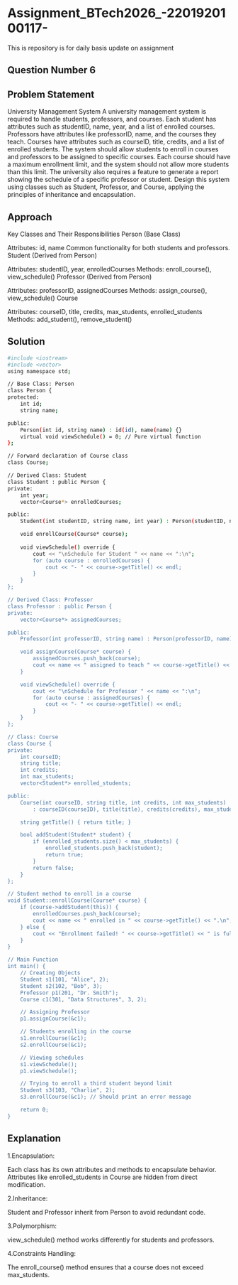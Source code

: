 
# Assignment_BTech2026_-2201920100117-

This is repository is for daily basis update on assignment

## Question Number 6






## Problem Statement
University Management System
A university management system is required to handle students, professors, and courses. Each student has attributes such as studentID, name, year, and a list of enrolled courses. Professors have attributes like professorID, name, and the courses they teach. Courses have attributes such as courseID, title, credits, and a list of enrolled students. The system should allow students to enroll in courses and professors to be assigned to specific courses. Each course should have a maximum enrollment limit, and the system should not allow more students than this limit. The university also requires a feature to generate a report showing the schedule of a specific professor or student. Design this system using classes such as Student, Professor, and Course, applying the principles of inheritance and encapsulation.
## Approach

Key Classes and Their Responsibilities
Person (Base Class)

Attributes: id, name
Common functionality for both students and professors.
Student (Derived from Person)

Attributes: studentID, year, enrolledCourses
Methods: enroll_course(), view_schedule()
Professor (Derived from Person)

Attributes: professorID, assignedCourses
Methods: assign_course(), view_schedule()
Course

Attributes: courseID, title, credits, max_students, enrolled_students
Methods: add_student(), remove_student()
## Solution
```bash
#include <iostream>
#include <vector>
using namespace std;

// Base Class: Person
class Person {
protected:
    int id;
    string name;

public:
    Person(int id, string name) : id(id), name(name) {}
    virtual void viewSchedule() = 0; // Pure virtual function
};

// Forward declaration of Course class
class Course;

// Derived Class: Student
class Student : public Person {
private:
    int year;
    vector<Course*> enrolledCourses;

public:
    Student(int studentID, string name, int year) : Person(studentID, name), year(year) {}

    void enrollCourse(Course* course);
    
    void viewSchedule() override {
        cout << "\nSchedule for Student " << name << ":\n";
        for (auto course : enrolledCourses) {
            cout << "- " << course->getTitle() << endl;
        }
    }
};

// Derived Class: Professor
class Professor : public Person {
private:
    vector<Course*> assignedCourses;

public:
    Professor(int professorID, string name) : Person(professorID, name) {}

    void assignCourse(Course* course) {
        assignedCourses.push_back(course);
        cout << name << " assigned to teach " << course->getTitle() << ".\n";
    }

    void viewSchedule() override {
        cout << "\nSchedule for Professor " << name << ":\n";
        for (auto course : assignedCourses) {
            cout << "- " << course->getTitle() << endl;
        }
    }
};

// Class: Course
class Course {
private:
    int courseID;
    string title;
    int credits;
    int max_students;
    vector<Student*> enrolled_students;

public:
    Course(int courseID, string title, int credits, int max_students) 
        : courseID(courseID), title(title), credits(credits), max_students(max_students) {}

    string getTitle() { return title; }

    bool addStudent(Student* student) {
        if (enrolled_students.size() < max_students) {
            enrolled_students.push_back(student);
            return true;
        }
        return false;
    }
};

// Student method to enroll in a course
void Student::enrollCourse(Course* course) {
    if (course->addStudent(this)) {
        enrolledCourses.push_back(course);
        cout << name << " enrolled in " << course->getTitle() << ".\n";
    } else {
        cout << "Enrollment failed! " << course->getTitle() << " is full.\n";
    }
}

// Main Function
int main() {
    // Creating Objects
    Student s1(101, "Alice", 2);
    Student s2(102, "Bob", 3);
    Professor p1(201, "Dr. Smith");
    Course c1(301, "Data Structures", 3, 2);

    // Assigning Professor
    p1.assignCourse(&c1);

    // Students enrolling in the course
    s1.enrollCourse(&c1);
    s2.enrollCourse(&c1);

    // Viewing schedules
    s1.viewSchedule();
    p1.viewSchedule();

    // Trying to enroll a third student beyond limit
    Student s3(103, "Charlie", 2);
    s3.enrollCourse(&c1); // Should print an error message

    return 0;
}

```
## Explanation

1.Encapsulation:

Each class has its own attributes and methods to encapsulate behavior.
Attributes like enrolled_students in Course are hidden from direct modification.

2.Inheritance:

Student and Professor inherit from Person to avoid redundant code.

3.Polymorphism:

view_schedule() method works differently for students and professors.

4.Constraints Handling:

The enroll_course() method ensures that a course does not exceed max_students.


